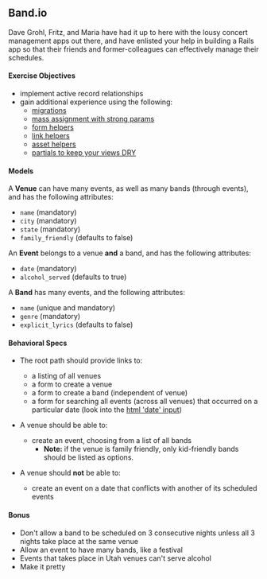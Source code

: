 ## Band.io

Dave Grohl, Fritz, and Maria have had it up to here with the lousy concert management apps out there, and have enlisted your help in building a Rails app so that their friends and former-colleagues can effectively manage their schedules.

#### Exercise Objectives
  - implement active record relationships
  - gain additional experience using the following:
    - [migrations](http://api.rubyonrails.org/classes/ActiveRecord/Migration.html)
    - [mass assignment with strong params](http://edgeguides.rubyonrails.org/action_controller_overview.html#strong-parameters)
    - [form helpers](http://api.rubyonrails.org/classes/ActionView/Helpers/FormHelper.html)
    - [link helpers](http://api.rubyonrails.org/classes/ActionView/Helpers/UrlHelper.html)
    - [asset helpers](http://api.rubyonrails.org/classes/ActionView/Helpers/AssetUrlHelper.html)
    - [partials to keep your views DRY](http://api.rubyonrails.org/classes/ActionView/PartialRenderer.html)

#### Models

A __Venue__ can have many events, as well as many bands (through events), and has the following attributes:

- `name` (mandatory)
- `city` (mandatory)
- `state` (mandatory)
- `family_friendly` (defaults to false)

An __Event__ belongs to a venue __and__ a band, and has the following attributes:

- `date` (mandatory)
- `alcohol_served` (defaults to true)

A __Band__ has many events, and the following attributes:

- `name` (unique and mandatory)
- `genre` (mandatory)
- `explicit_lyrics` (defaults to false)

#### Behavioral Specs

- The root path should provide links to:
  - a listing of all venues
  - a form to create a venue
  - a form to create a band (independent of venue)
  - a form for searching all events (across all venues) that occurred on a particular date (look into the [html 'date' input](https://developer.mozilla.org/en-US/docs/Web/HTML/Element/Input))

- A venue should be able to:
  - create an event, choosing from a list of all bands
    - __Note:__ if the venue is family friendly, only kid-friendly bands should be listed as options.
- A venue should __not__ be able to:
  - create an event on a date that conflicts with another of its scheduled events

#### Bonus

- Don't allow a band to be scheduled on 3 consecutive nights unless all 3 nights take place at the same venue
- Allow an event to have many bands, like a festival
- Events that takes place in Utah venues can't serve alcohol
- Make it pretty
